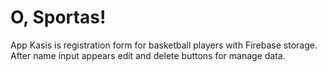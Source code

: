 # O, Sportas!

App Kasis is registration form for basketball players with Firebase storage.
After name input appears edit and delete buttons for manage data.
